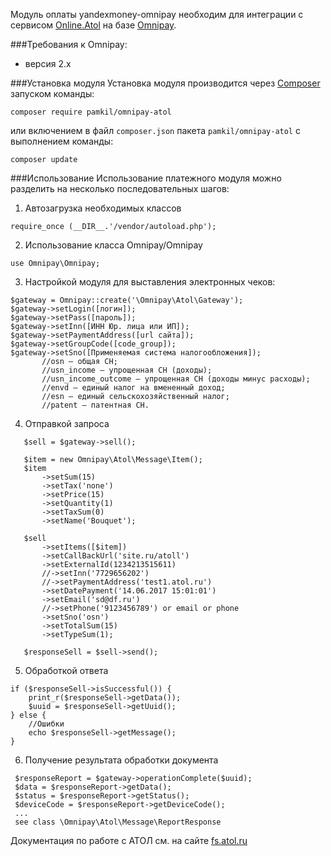 Модуль оплаты yandexmoney-omnipay необходим для интеграции с сервисом [Online.Atol](http://online.atol.ru/) на базе [Omnipay](http://omnipay.thephpleague.com/).

###Требования к Omnipay:
* версия 2.x

###Установка модуля
Установка модуля производится через [Composer](https://getcomposer.org/) запуском команды:
```
composer require pamkil/omnipay-atol
```
или включением в файл `composer.json` пакета `pamkil/omnipay-atol` с выполнением команды:
```
composer update
```
###Использование
Использование платежного модуля можно разделить на несколько последовательных шагов:

1. Автозагрузка необходимых классов
 ```
require_once (__DIR__.'/vendor/autoload.php');
 ```

2. Использование класса Omnipay/Omnipay
 ```
use Omnipay\Omnipay;
 ```
3. Настройкой модуля для выставления электронных чеков:
 ```
$gateway = Omnipay::create('\Omnipay\Atol\Gateway');
$gateway->setLogin([логин]);
$gateway->setPass([пароль]);
$gateway->setInn([ИНН Юр. лица или ИП]);
$gateway->setPaymentAddress([url сайта]);
$gateway->setGroupCode([code_group]);
$gateway->setSno([Применяемая система налогообложения]); 
        //osn – общая СН;
        //usn_income – упрощенная СН (доходы);
        //usn_income_outcome – упрощенная СН (доходы минус расходы);
        //envd – единый налог на вмененный доход;
        //esn – единый сельскохозяйственный налог;
        //patent – патентная СН. 

 ```
4. Отправкой запроса
 ```
    $sell = $gateway->sell();
    
    $item = new Omnipay\Atol\Message\Item();
    $item
        ->setSum(15)
        ->setTax('none')
        ->setPrice(15)
        ->setQuantity(1)
        ->setTaxSum(0)
        ->setName('Bouquet');
        
    $sell
        ->setItems([$item])
        ->setCallBackUrl('site.ru/atoll')
        ->setExternalId(1234213515611)
        //->setInn('7729656202')
        //->setPaymentAddress('test1.atol.ru')
        ->setDatePayment('14.06.2017 15:01:01')
        ->setEmail('sd@df.ru')
        //->setPhone('9123456789') or email or phone
        ->setSno('osn')
        ->setTotalSum(15)
        ->setTypeSum(1);
        
    $responseSell = $sell->send();
 ```
5. Обработкой ответа 
```
if ($responseSell->isSuccessful()) {
    print_r($responseSell->getData());
    $uuid = $responseSell->getUuid();
} else {
    //Ошибки
    echo $responseSell->getMessage();
}
```
6. Получение результата обработки документа
```
 $responseReport = $gateway->operationComplete($uuid);
 $data = $responseReport->getData();
 $status = $responseReport->getStatus();
 $deviceCode = $responseReport->getDeviceCode();
 ...
 see class \Omnipay\Atol\Message\ReportResponse
```

Документация по работе с АТОЛ см. на сайте [fs.atol.ru](http://fs.atol.ru/)